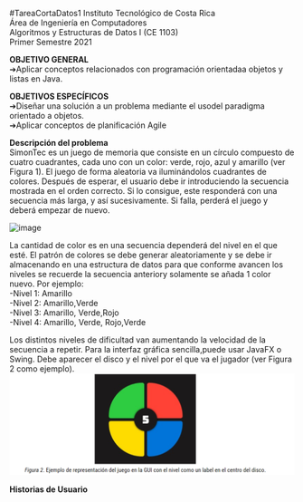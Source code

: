 #TareaCortaDatos1
Instituto Tecnológico de Costa Rica   
Área de Ingeniería en Computadores   
Algoritmos y Estructuras de Datos I (CE 1103)   
Primer Semestre 2021

**OBJETIVO GENERAL**    
➔Aplicar conceptos relacionados con programación orientadaa objetos y listas en Java.

**OBJETIVOS ESPECÍFICOS**    
➔Diseñar una solución a un problema mediante el usodel paradigma orientado a objetos.    
➔Aplicar conceptos de planificación Agile

**Descripción del problema**   
SimonTec es un juego de memoria que consiste en un círculo compuesto de cuatro cuadrantes, cada uno con un color: verde, rojo, azul y amarillo (ver Figura 1). El juego de forma aleatoria va iluminándolos cuadrantes de colores. Después de esperar, el usuario debe ir introduciendo la secuencia mostrada en el orden correcto. Si lo consigue, este responderá con una secuencia más larga, y así sucesivamente. Si falla, perderá el juego y deberá empezar de nuevo.

![image](https://user-images.githubusercontent.com/80298258/116339568-e3961c80-a79a-11eb-8777-e79bc9631d00.png)

La cantidad de color es en una secuencia dependerá del nivel en el que esté. El patrón de colores se debe generar aleatoriamente y se debe ir almacenando en una estructura de datos para que conforme avancen los niveles se recuerde la secuencia anteriory solamente se añada 1 color nuevo. Por ejemplo:   
-Nivel 1: Amarillo   
-Nivel 2: Amarillo,Verde   
-Nivel 3: Amarillo, Verde,Rojo   
-Nivel 4: Amarillo, Verde, Rojo,Verde

Los distintos niveles de dificultad van aumentando la velocidad de la secuencia a repetir. Para la interfaz gráfica sencilla,puede usar JavaFX o Swing. Debe aparecer el disco y el nivel por el que va el jugador (ver Figura 2 como ejemplo).
![img.png](img.png)

**Historias de Usuario**

